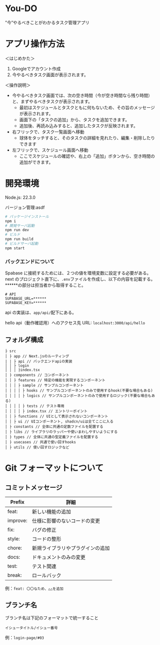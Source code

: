 # You-DO

”今”やるべきことがわかるタスク管理アプリ

# アプリ操作方法
＜はじめかた＞  
1. Googleでアカウント作成  
2. 今やるべきタスク画面が表示されます。
 
＜操作説明＞  
* 今やるべきタスク画面では、次の空き時間（今が空き時間なら残り時間）と、まずやるべきタスクが表示されます。  
  * 最初はスケジュールとタスクともに何もないため、その旨のメッセージが表示されます。  
  * 画面下の「タスクの追加」から、タスクを追加できます。
  * 追加後、再読み込みすると、追加したタスクが反映されます。
* 右フリックで、タスク一覧画面へ移動  
  * 球体をタッチすると、そのタスクの詳細を見れたり、編集・削除したりできます  
* 左フリックで、スケジュール画面へ移動  
  * ここでスケジュールの確認や、右上の「追加」ボタンから、空き時間の追加ができます。  

# 開発環境

Node.js: 22.3.0

バージョン管理:asdf

```bash
# パッケージインストール
npm i
# 開発サーバ起動
npm run dev
# ビルド
npm run build
# ビルドサーバ起動
npm start
```

### バックエンドについて

Spabase に接続するためには、２つの値を環境変数に設定する必要がある。
next のプロジェクト直下に、`.env`ファイルを作成し、以下の内容を記載する。**\*\***の部分は担当者から取得すること。

```
# API
SUPABASE_URL=******
SUPABASE_KEY=******
```

api の実装は、`app/api/`配下にある。

hello api（動作確認用）へのアクセス先
URL: `localhost:3000/api/hello`

## フォルダ構成

```
├ src
│ ├ app // Next.jsのルーティング
| | ├ api // バックエンドapiの実装
│ │ ├ login
│ │ │ ├index.tsx
│ ├ components // コンポーネント
│ │ ├ features // 特定の機能を実現するコンポーネント
│ │ │ ├ sample // サンプルコンポーネント
│ │ │ │ ├ hooks // サンプルコンポーネントのみで使用するhook(不要な場合もある)
│ │ │ │ ├ logics // サンプルコンポーネントのみで使用するロジック(不要な場合もある)
│ │ │ │ ├ tests // テスト専用
│ │ │ │ ├ index.tsx // エントリーポイント
│ │ ├ functions // UIとして表示されないコンポーネント
│ │ ├ ui // UIコンポーネント, shadcn/uiは全てここに入る
│ ├ constants // 全体に共通の定数ファイルを配置する
│ ├ libs // ライブラリのラッパーや使いまわしやすいようにする
│ ├ types // 全体に共通の型定義ファイルを配置する
│ ├ usecases // 共通で使い回すhooks
│ ├ utils // 使い回すロジックなど
```

# Git フォーマットについて

## コミットメッセージ

| Prefix   | 詳細                             |
| -------- | -------------------------------- |
| feat:    | 新しい機能の追加                 |
| improve: | 仕様に影響のないコードの変更     |
| fix:     | バグの修正                       |
| style:   | コードの整形                     |
| chore:   | 新規ライブラリやプラグインの追加 |
| docs:    | ドキュメントのみの変更           |
| test:    | テスト関連                       |
| break:   | ロールバック                     |

例：`feat: 〇〇なため、△△を追加`

## ブランチ名

ブランチ名は下記のフォーマットで統一すること

`イシュータイトル/イシュー番号`

例：`login-page/#03`
